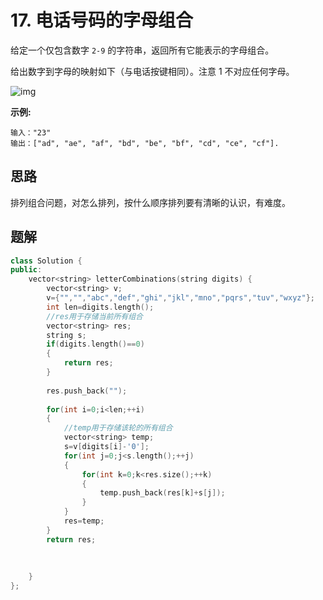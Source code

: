 # 17. 电话号码的字母组合

给定一个仅包含数字 `2-9` 的字符串，返回所有它能表示的字母组合。

给出数字到字母的映射如下（与电话按键相同）。注意 1 不对应任何字母。

![img](https://assets.leetcode-cn.com/aliyun-lc-upload/original_images/17_telephone_keypad.png)

**示例:**

```
输入："23"
输出：["ad", "ae", "af", "bd", "be", "bf", "cd", "ce", "cf"].
```



## 思路

排列组合问题，对怎么排列，按什么顺序排列要有清晰的认识，有难度。



## 题解

```c++
class Solution {
public:
    vector<string> letterCombinations(string digits) {
        vector<string> v;
        v={"","","abc","def","ghi","jkl","mno","pqrs","tuv","wxyz"};
        int len=digits.length();
        //res用于存储当前所有组合
        vector<string> res;
        string s;
        if(digits.length()==0)
        {
            return res;
        }
        
        res.push_back("");
        
        for(int i=0;i<len;++i)
        {
            //temp用于存储该轮的所有组合
            vector<string> temp;
            s=v[digits[i]-'0'];
            for(int j=0;j<s.length();++j)
            {
                for(int k=0;k<res.size();++k)
                {
                    temp.push_back(res[k]+s[j]);
                }
            }
            res=temp;
        }
        return res;
        
        
        
    }
};
```

